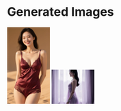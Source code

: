 # Generated Images



<img src="2025_09_05_01.webp" width="100"/> <img src="2025_09_05_02.webp" width="100"/>